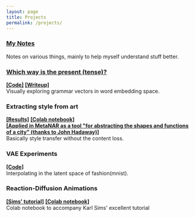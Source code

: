 ```yaml
---
layout: page
title: Projects
permalink: /projects/
---
```

### [My Notes](https://rhezab.readthedocs.io/en/latest/)
Notes on various things, mainly to help myself understand stuff better.

### [Which way is the present (tense)?](https://rhezab.github.io/grammar_vectors/)
**[[Code]](https://github.com/rhezab/grammar_vectors)**  **[[Writeup]](https://www.notion.so/rheza/More-on-the-vis-c37abce205fa472bafd0f520685a2786)**
<br/>
Visually exploring grammar vectors in word embedding space.

### Extracting style from art
**[[Results]](https://www.notion.so/rheza/Extracting-style-from-art-dca024be0ab44e6d9648040a19f9e040)** **[[Colab notebook]](https://colab.research.google.com/drive/1PWmdTCxN8nyGM50KyiPSmWlJjvI5qBkN)**
<br/>
**[[Applied in MetaNAR as a tool "for abstracting the shapes and functions of a city" (thanks to John Hadaway)]](https://www.metanar.com/)**
<br/>
Basically style transfer without the content loss.

### VAE Experiments
**[[Code]](https://github.com/rhezab/vae_experiments)**
<br/>
Interpolating in the latent space of fashion(mnist).

### Reaction-Diffusion Animations
**[[Sims' tutorial]](http://www.karlsims.com/rd.html)** **[[Colab notebook]](https://colab.research.google.com/drive/18mSHO3aUc8Ng_FypdSYIpMhtBYDCkxc6)**
<br />
Colab notebook to accompany Karl Sims' excellent tutorial
